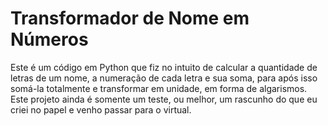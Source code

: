# Transformador de Nome em Números
Este é um código em Python que fiz no intuito de calcular a quantidade de letras de um nome, a numeração de cada letra e sua soma, para após isso somá-la totalmente e transformar em unidade, em forma de algarismos. Este projeto ainda é somente um teste, ou melhor, um rascunho do que eu criei no papel e venho passar para o virtual.
